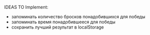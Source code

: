 IDEAS TO Implement:
- запоминать количество бросков понадобившихся для победы
- запоминать время понадобившееся для победы
- сохранить лучший результат в localStorage